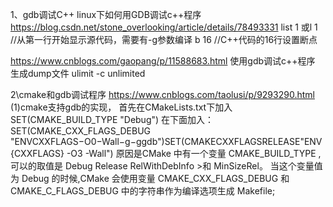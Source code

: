 1、gdb调试C++
linux下如何用GDB调试c++程序
https://blog.csdn.net/stone_overlooking/article/details/78493331
list 1 或l 1  //从第一行开始显示源代码，需要有-g参数编译
b  16   //C++代码的16行设置断点

https://www.cnblogs.com/gaopang/p/11588683.html
使用gdb调试c++程序
生成dump文件
ulimit -c unlimited

2\cmake和gdb调试程序
https://www.cnblogs.com/taolusi/p/9293290.html
(1)cmake支持gdb的实现，
首先在CMakeLists.txt下加入
SET(CMAKE_BUILD_TYPE "Debug") 
在下面加入：
SET(CMAKE_CXX_FLAGS_DEBUG "ENVCXXFLAGS−O0−Wall−g−ggdb")SET(CMAKECXXFLAGSRELEASE"ENV{CXXFLAGS} -O3 -Wall")
原因是CMake 中有一个变量 CMAKE_BUILD_TYPE ,可以的取值是 Debug Release RelWithDebInfo >和 MinSizeRel。
当这个变量值为 Debug 的时候,CMake 会使用变量 CMAKE_CXX_FLAGS_DEBUG 和 CMAKE_C_FLAGS_DEBUG 中的字符串作为编译选项生成 Makefile;